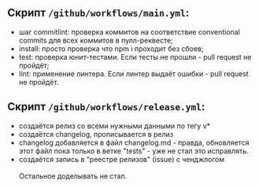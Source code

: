 ## Скрипт ```/github/workflows/main.yml```:
- шаг commitlint: проверка коммитов на соответствие conventional commits для всех коммитов в пулл-реквесте;
- install: просто проверка что npm i проходит без сбоев;
- test: проверка юнит-тестами. Если тесты не прошли - pull request не пройдёт;
- lint: применение линтера. Если линтер выдаёт ошибки - pull request не пройдёт.

## Скрипт ```/github/workflows/release.yml```:
- создаётся релиз со всеми нужными данными по тегу v*
- создаётся changelog, прописывается в релиз
- changelog добавляется в файл changelog.md - правда, обновляется этот файл пока только в ветке "tests" - уже не стал это исправлять.
- создаётся запись в "реестре релизов" (issue) с ченджлогом<br><br>
Остальное доделывать не стал.
